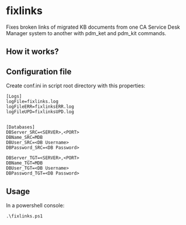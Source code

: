 # fixlinks

Fixes broken links of migrated KB documents from one CA Service Desk Manager system to another with pdm_ket and pdm_kit commands.

## How it works?

## Configuration file

Create conf.ini in script root directory with this properties:

```
[Logs]
logFile=fixlinks.log
logFileERR=fixlinksERR.log
logFileUPD=fixlinksUPD.log


[Databases]
DBServer_SRC=<SERVER>,<PORT>
DBName_SRC=MDB
DBUser_SRC=<DB Username>
DBPassword_SRC=<DB Password>

DBServer_TGT=<SERVER>,<PORT>
DBName_TGT=MDB
DBUser_TGT=<DB Username>
DBPassword_TGT=<DB Password>
```

## Usage
In a powershell console:
```
.\fixlinks.ps1
```
